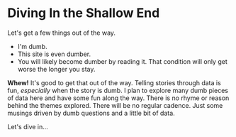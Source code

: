 # Diving In the Shallow End

Let's get a few things out of the way.


- I'm dumb.
- This site is even dumber.
- You will likely become dumber by reading it. That condition will only get worse the longer you stay.


**Whew!** It's good to get that out of the way. Telling stories through data is fun, *especially* when the story is dumb. I plan to explore many dumb pieces of data here and have some fun along the way. There is no rhyme or reason behind the themes explored. There will be no regular cadence. Just some musings driven by dumb questions and a little bit of data.

Let's dive in...
